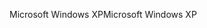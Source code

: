 <span data-ttu-id="516bd-101">Microsoft Windows XP</span><span class="sxs-lookup"><span data-stu-id="516bd-101">Microsoft Windows XP</span></span>